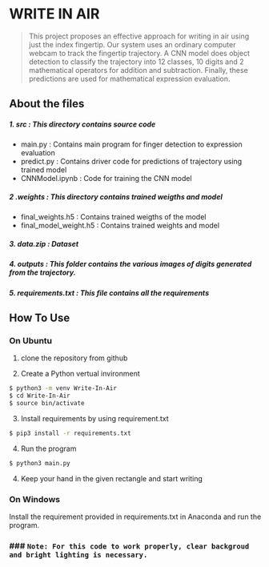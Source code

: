 # WRITE IN AIR

> This project proposes an effective approach for writing in air using just the index fingertip. Our system uses an ordinary computer webcam to track the fingertip trajectory. A CNN model does object detection to classify the trajectory into 12 classes, 10 digits and 2 mathematical operators for addition and subtraction. Finally, these predictions are used for mathematical expression evaluation.

## About the files
##### 1. src :  This directory contains source code
* main.py : Contains main program for finger detection to expression evaluation
* predict.py : Contains driver code for predictions of trajectory using trained model
* CNNModel.ipynb : Code for training the CNN model
##### 2 .weights : This directory contains trained weigths and model
* final_weights.h5 : Contains trained weigths of the model
* final_model_weight.h5 : Contains trained weights and model
##### 3. data.zip : Dataset
##### 4. outputs : This folder contains the various images of digits generated from the trajectory.
##### 5. requirements.txt : This file contains all the requirements

## How To Use

### On Ubuntu

1. clone the repository from github 

2. Create a Python vertual invironment
```sh
$ python3 -m venv Write-In-Air
$ cd Write-In-Air
$ source bin/activate
```
3. Install requirements by using requirement.txt
```sh
$ pip3 install -r requirements.txt 
```
4. Run the program
```sh 
$ python3 main.py
```
4. Keep your hand in the given rectangle and start writing

### On Windows
Install the requirement provided in requirements.txt in Anaconda and run the program.

### ### `Note: For this code to work properly, clear backgroud and bright lighting is necessary.`
